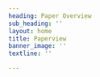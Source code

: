 ```yaml
---
heading: Paper Overview
sub_heading: ''
layout: home
title: Paperview
banner_image: ''
textline: ''

---
```

